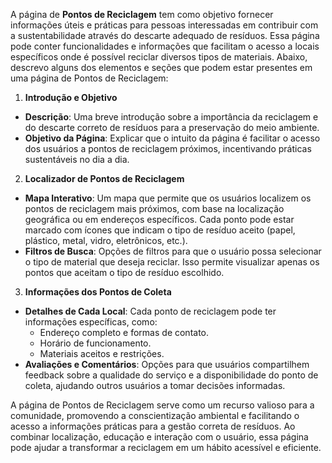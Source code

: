 A página de **Pontos de Reciclagem** tem como objetivo fornecer informações úteis e práticas para pessoas interessadas em contribuir com a sustentabilidade através do descarte adequado de resíduos. Essa página pode conter funcionalidades e informações que facilitam o acesso a locais específicos onde é possível reciclar diversos tipos de materiais. Abaixo, descrevo alguns dos elementos e seções que podem estar presentes em uma página de Pontos de Reciclagem:

 1. **Introdução e Objetivo**
   - **Descrição**: Uma breve introdução sobre a importância da reciclagem e do descarte correto de resíduos para a preservação do meio ambiente.
   - **Objetivo da Página**: Explicar que o intuito da página é facilitar o acesso dos usuários a pontos de reciclagem próximos, incentivando práticas sustentáveis no dia a dia.

 2. **Localizador de Pontos de Reciclagem**
   - **Mapa Interativo**: Um mapa que permite que os usuários localizem os pontos de reciclagem mais próximos, com base na localização geográfica ou em endereços específicos. Cada ponto pode estar marcado com ícones que indicam o tipo de resíduo aceito (papel, plástico, metal, vidro, eletrônicos, etc.).
   - **Filtros de Busca**: Opções de filtros para que o usuário possa selecionar o tipo de material que deseja reciclar. Isso permite visualizar apenas os pontos que aceitam o tipo de resíduo escolhido.

 3. **Informações dos Pontos de Coleta**
   - **Detalhes de Cada Local**: Cada ponto de reciclagem pode ter informações específicas, como:
     - Endereço completo e formas de contato.
     - Horário de funcionamento.
     - Materiais aceitos e restrições.
   - **Avaliações e Comentários**: Opções para que usuários compartilhem feedback sobre a qualidade do serviço e a disponibilidade do ponto de coleta, ajudando outros usuários a tomar decisões informadas.


A página de Pontos de Reciclagem serve como um recurso valioso para a comunidade, promovendo a conscientização ambiental e facilitando o acesso a informações práticas para a gestão correta de resíduos. Ao combinar localização, educação e interação com o usuário, essa página pode ajudar a transformar a reciclagem em um hábito acessível e eficiente.
